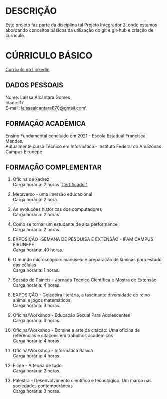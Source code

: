 
# DESCRIÇÃO

Este projeto faz parte da disciplina tal Projeto Integrador 2, onde estamos abordando conceitos básicos da utilização do git e git-hub e criação de currículo.

# CÚRRICULO BÁSICO
[Currículo no Linkedin](https://www.linkedin.com/in/la%C3%ADssa-alc%C3%A2ntara-gomes-2b0123302)
## DADOS PESSOAIS

Nome: Laissa Alcântara Gomes\
Idade: 17\
E-mail: laissaalcantara870@gmail.com\

## FORMAÇÃO ACADÊMICA

Ensino Fundamental concluido em 2021 - Escola Estadual Francisca Mendes.\
Autualmente cursa Técnico em Informática - Instituto Federal do Amazonas Campus Eirunepé

## FORMAÇÃO COMPLEMENTAR

1. Oficina de xadrez\
Carga horária: 2 horas.
[Certificado 1]()

3. Metaverso - uma imersão educacional\
Carga horária: 2 hora. 

4. As evoluções históricas dos computadores\
Carga horária: 2 horas.

5. Como se tornar um estudante de alta performance\
Carga horária: 2 horas.

6. EXPOSIÇÃO -SEMANA DE PESQUISA E EXTENSÃO - IFAM CAMPUS EIRUNEPÉ\
Carga horária: 40 horas.

7. O mundo microscópico: manuseio e preparação de lâminas para estudo das células\
Carga horária: 1 horas.

8. Sessão de Painéis - Jornada Técnico Científica e Mostra de Extensão\
Carga horária: 4 horas.

9. EXPOSIÇÃO - Geladeira literária, a fascinante diversidade do reino animal e jogos matemáticos\
Carga horária: 3 horas.

10. Oficina/Workshop - Educação Sexual Para Adolescentes\
Carga horária: 3 horas.

11. Oficina/Workshop - Domine a arte da citação: Uma oficina de referências e citações em trabalhos acadêmicos\
Carga horária: 4 horas.

12. Oficina/Workshop - Informática Básica\
Carga horária: 4 horas.

13. Filme - A teoria de tudo\
Carga horária: 2 horas.

14. Palestra - Desenvolvimento científico e tecnológico: Um marco nas sociedades contemporâneas\
Carga horária: 3 horas.

